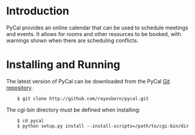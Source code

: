 Introduction
============
PyCal provides an online calendar that can be used to schedule meetings and
events. It allows for rooms and other resources to be booked, with warnings
shown when there are scheduling conflicts.

Installing and Running
======================
The latest version of PyCal can be downloaded from the PyCal [Git 
repository](https://github.com/rayosborn/pycal).

```
    $ git clone http://github.com/rayosborn/pycal.git
```

The cgi-bin directory must be defined when installing:

```
    $ cd pycal
    $ python setup.py install --install-scripts=/path/to/cgi-bin/dir
```
